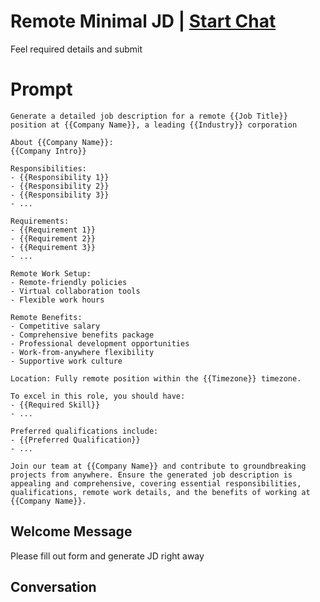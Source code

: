 

# Remote Minimal JD | [Start Chat](https://gptcall.net/chat.html?data=%7B%22contact%22%3A%7B%22id%22%3A%22yWbZxzj-PmQpBsmw8qAiJ%22%2C%22flow%22%3Atrue%7D%7D)
Feel required details and submit

# Prompt

```
Generate a detailed job description for a remote {{Job Title}} position at {{Company Name}}, a leading {{Industry}} corporation 

About {{Company Name}}:
{{Company Intro}}

Responsibilities:
- {{Responsibility 1}}
- {{Responsibility 2}}
- {{Responsibility 3}}
- ...

Requirements:
- {{Requirement 1}}
- {{Requirement 2}}
- {{Requirement 3}}
- ...

Remote Work Setup:
- Remote-friendly policies
- Virtual collaboration tools
- Flexible work hours

Remote Benefits:
- Competitive salary
- Comprehensive benefits package
- Professional development opportunities
- Work-from-anywhere flexibility
- Supportive work culture

Location: Fully remote position within the {{Timezone}} timezone.

To excel in this role, you should have:
- {{Required Skill}}
- ...

Preferred qualifications include:
- {{Preferred Qualification}}
- ...

Join our team at {{Company Name}} and contribute to groundbreaking projects from anywhere. Ensure the generated job description is appealing and comprehensive, covering essential responsibilities, qualifications, remote work details, and the benefits of working at {{Company Name}}.

```

## Welcome Message
Please fill out form and generate JD right away

## Conversation



